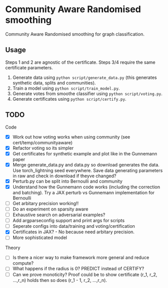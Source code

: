 # Community Aware Randomised smoothing
Community Aware Randomised smoothing for graph classification.

## Usage

Steps 1 and 2 are agnostic of the certificate. Steps 3/4 require the same certificate parameters.

1. Generate data using `python script/generate_data.py` (this generates synthetic data, splits and communities).
2. Train a model using `python script/train_model.py`.
3. Generate votes from smoothe classifier using `python script/voting.py`.
4. Generate certificates using `python script/certify.py`.

## TODO

Code
- [x] Work out how voting works when using community (see cert/temp/communityaware)
- [x] Refactor voting so its simpler 
- [x] Get certificates for synthetic example and plot like in the Gunnemann paper 
- [x] Merge generate_data.py and data.py so download generates the data. Use torch_lightning seed everywhere. Save data generating parameters in raw and check in download if theyve changed?
- [x] Perturb.py can be split into Bernoulli and community
- [x] Understand how the Gunnemann code works (including the correction and batching). Try a JAX perturb vs Gunnemann implementation for Bernoulli
- [ ] Get arbitary precision working!!
- [ ] Do an experiment on sparsity aware
- [ ] Exhaustive search on adversarial examples?
- [ ] Add argparseconfig support and print args for scripts
- [ ] Seperate configs into data/training and voting/certification
- [x] Certificates in JAX? - No because need arbitary precision.
- [ ] More sophisticated model

Theory
- [ ] Is there a nicer way to make framework more general and reduce compute? 
- [ ] What happens if the radius is 0? PREDICT instead of CERTIFY?
- [ ] Can we prove monoticity? Proof could be to show certificate (r_1, r_2, ...,r_n) holds then so does (r_1 - 1, r_2, ...,r_n). 